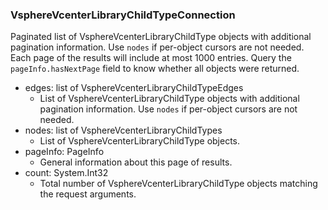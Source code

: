 ### VsphereVcenterLibraryChildTypeConnection
Paginated list of VsphereVcenterLibraryChildType objects with additional pagination information. Use `nodes` if per-object cursors are not needed. Each page of the results will include at most 1000 entries. Query the `pageInfo.hasNextPage` field to know whether all objects were returned.

- edges: list of VsphereVcenterLibraryChildTypeEdges
  - List of VsphereVcenterLibraryChildType objects with additional pagination information. Use `nodes` if per-object cursors are not needed.
- nodes: list of VsphereVcenterLibraryChildTypes
  - List of VsphereVcenterLibraryChildType objects.
- pageInfo: PageInfo
  - General information about this page of results.
- count: System.Int32
  - Total number of VsphereVcenterLibraryChildType objects matching the request arguments.
